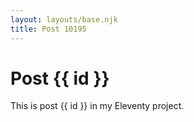 ```yaml
---
layout: layouts/base.njk
title: Post 10195
---
```


# Post {{ id }}

This is post {{ id }} in my Eleventy project.

